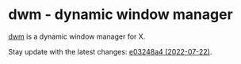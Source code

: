 # dwm - dynamic window manager

[dwm](https://dwm.suckless.org/) is a dynamic window manager for X.

Stay update with the latest changes:
[e03248a4 (2022-07-22)](https://git.suckless.org/dwm/commit/e03248a4d5feaaacb130416be6e467a04de81f78.html).

